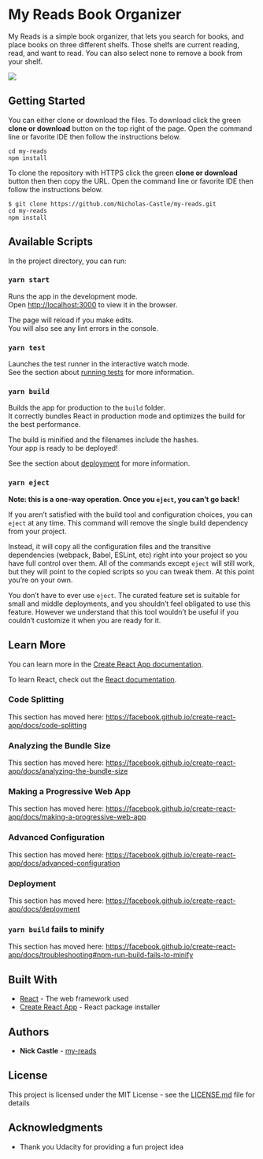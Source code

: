 # My Reads Book Organizer

My Reads is a simple book organizer, that lets you search for books, and place books on
three different shelfs. Those shelfs are current reading, read, and want to read. You can also select none to remove a book from your shelf.  

![](https://media.giphy.com/media/lMyWP2blH9gupRIIE8/giphy.gif)

## Getting Started

You can either clone or download the files. To download click the green **clone or download** button on the top right of the page.
Open the command line or favorite IDE then follow the instructions below.
```
cd my-reads
npm install
```
To clone the repository with HTTPS click the green **clone or download** button then then copy the URL.
Open the command line or favorite IDE then follow the instructions below.
```
$ git clone https://github.com/Nicholas-Castle/my-reads.git
cd my-reads
npm install
```

## Available Scripts

In the project directory, you can run:

### `yarn start`

Runs the app in the development mode.<br />
Open [http://localhost:3000](http://localhost:3000) to view it in the browser.

The page will reload if you make edits.<br />
You will also see any lint errors in the console.

### `yarn test`

Launches the test runner in the interactive watch mode.<br />
See the section about [running tests](https://facebook.github.io/create-react-app/docs/running-tests) for more information.

### `yarn build`

Builds the app for production to the `build` folder.<br />
It correctly bundles React in production mode and optimizes the build for the best performance.

The build is minified and the filenames include the hashes.<br />
Your app is ready to be deployed!

See the section about [deployment](https://facebook.github.io/create-react-app/docs/deployment) for more information.

### `yarn eject`

**Note: this is a one-way operation. Once you `eject`, you can’t go back!**

If you aren’t satisfied with the build tool and configuration choices, you can `eject` at any time. This command will remove the single build dependency from your project.

Instead, it will copy all the configuration files and the transitive dependencies (webpack, Babel, ESLint, etc) right into your project so you have full control over them. All of the commands except `eject` will still work, but they will point to the copied scripts so you can tweak them. At this point you’re on your own.

You don’t have to ever use `eject`. The curated feature set is suitable for small and middle deployments, and you shouldn’t feel obligated to use this feature. However we understand that this tool wouldn’t be useful if you couldn’t customize it when you are ready for it.

## Learn More

You can learn more in the [Create React App documentation](https://facebook.github.io/create-react-app/docs/getting-started).

To learn React, check out the [React documentation](https://reactjs.org/).

### Code Splitting

This section has moved here: https://facebook.github.io/create-react-app/docs/code-splitting

### Analyzing the Bundle Size

This section has moved here: https://facebook.github.io/create-react-app/docs/analyzing-the-bundle-size

### Making a Progressive Web App

This section has moved here: https://facebook.github.io/create-react-app/docs/making-a-progressive-web-app

### Advanced Configuration

This section has moved here: https://facebook.github.io/create-react-app/docs/advanced-configuration

### Deployment

This section has moved here: https://facebook.github.io/create-react-app/docs/deployment

### `yarn build` fails to minify

This section has moved here: https://facebook.github.io/create-react-app/docs/troubleshooting#npm-run-build-fails-to-minify

## Built With

* [React](https://reactjs.org/) - The web framework used
* [Create React App](https://github.com/facebook/create-react-app) - React package installer

## Authors

* **Nick Castle** - [my-reads](https://github.com/Nicholas-Castle/my-reads)

## License

This project is licensed under the MIT License - see the [LICENSE.md](LICENSE.md) file for details

## Acknowledgments

* Thank you Udacity for providing a fun project idea
